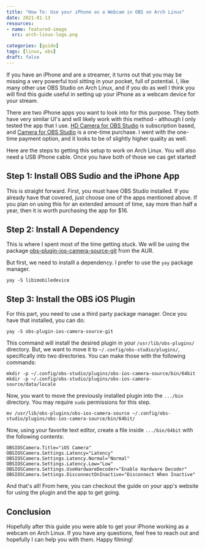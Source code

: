 ```yaml
---
title: "How To: Use your iPhone as a Webcam in OBS on Arch Linux"
date: 2021-01-13
resources:
- name: featured-image
  src: arch-linux-logo.png

categories: [guide]
tags: [linux, obs]
draft: false
---
```


If you have an iPhone and are a streamer, it turns out that you may be missing a very powerful tool sitting in your pocket, full of potential.
I, like many other use OBS Studio on Arch Linux, and if you do as well I think you will find this guide useful in setting up your iPhone as a webcam device for your stream.

There are two iPhone apps you want to look into for this purpose.
They both have very similar UI's and will likely work with this method - although I only tested the app that I use.
[HD Camera for OBS Studio](https://obsstudio.xyz/tutorial/) is subscription based, and [Camera for OBS Studio](https://obs.camera/) is a one-time purchase.
I went with the one-time payment option, and it looks to be of slightly higher quality as well.

Here are the steps to getting this setup to work on Arch Linux. You will also need a USB iPhone cable. Once you have both of those we cas get started!

## Step 1: Install OBS Sudio and the iPhone App
This is straight forward. First, you must have OBS Studio installed. 
If you already have that covered, just choose one of the apps mentioned above.
If you plan on using this for an extended amount of time, say more than half a year, then it is worth purchasing the app for $16.

## Step 2: Install A Dependency
This is where I spent most of the time getting stuck. We will be using the package [obs-plugin-ios-camera-source-git](https://aur.archlinux.org/packages/obs-plugin-ios-camera-source-git/) from the AUR.

But first, we need to installl a dependency. I prefer to use the `yay` package manager.

```
yay -S libimobiledevice
```

## Step 3: Install the OBS iOS Plugin
For this part, you need to use a third party package manager. Once you have that installed, you can do:

```
yay -S obs-plugin-ios-camera-source-git
```

This command will install the desired plugin in your `/usr/lib/obs-plugins/` directory.
But, we want to move it to `~/.config/obs-studio/plugins/`, specifically into two directories. 
You can make those with the following commands:

```
mkdir -p ~/.config/obs-studio/plugins/obs-ios-camera-source/bin/64bit
mkdir -p ~/.config/obs-studio/plugins/obs-ios-camera-source/data/locale
```

Now, you want to move the previously installed plugin into the `.../bin` directory. You may require `sudo` permissions for this step.

```
mv /usr/lib/obs-plugins/obs-ios-camera-source ~/.config/obs-studio/plugins/obs-ios-camera-source/bin/64bit/
```

Now, using your favorite text editor, create a file inside `.../bin/64bit` with the following contents:

```
OBSIOSCamera.Title="iOS Camera"
OBSIOSCamera.Settings.Latency="Latency"
OBSIOSCamera.Settings.Latency.Normal="Normal"
OBSIOSCamera.Settings.Latency.Low="Low"
OBSIOSCamera.Settings.UseHardwareDecoder="Enable Hardware Decoder"
OBSIOSCamera.Settings.DisconnectOnInactive="Disconnect When Inactive"
```

And that's all! From here, you can checkout the guide on your app's website for using the plugin and the app to get going.

## Conclusion
Hopefully after this guide you were able to get your iPhone working as a webcam on Arch Linux.
If you have any questions, feel free to reach out and hopefully I can help you with them. Happy filming!